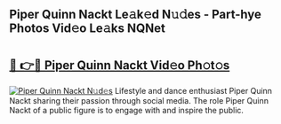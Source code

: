 ## Piper Quinn Nackt Le𝚊k𝚎d N𝚞𝚍es - Part-hye Photos Vid𝚎o Le𝚊ks NQNet

# <h2><a href="http://fb4uq3f.evod.top/?m=Piper+Quinn+Nackt">🔗 👉🔴 Piper Quinn Nackt Vid𝚎o Ph𝚘t𝚘s</a></h2>

[![Piper Quinn Nackt N𝚞d𝚎s](https://i.imgur.com/8V9OHl7.gif)](http://fb4uq3f.evod.top/?m=Piper+Quinn+Nackt)
Lifestyle and dance enthusiast Piper Quinn Nackt sharing their passion through social media. The role Piper Quinn Nackt of a public figure is to engage with and inspire the public. 

